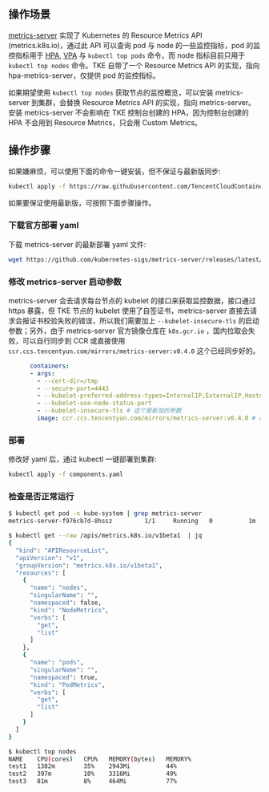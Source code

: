 ## 操作场景
[metrics-server]() 实现了 Kubernetes 的 Resource Metrics API (metrics.k8s.io)，通过此 API 可以查询 pod 与 node 的一些监控指标，pod 的监控指标用于 [HPA](https://kubernetes.io/docs/tasks/run-application/horizontal-pod-autoscale/), [VPA](https://github.com/kubernetes/autoscaler/tree/master/vertical-pod-autoscaler) 与 `kubectl top pods` 命令，而 node 指标目前只用于 `kubectl top nodes` 命令。TKE 自带了一个 Resource Metrics API 的实现，指向 hpa-metrics-server，仅提供 pod 的监控指标。

如果期望使用 `kubectl top nodes` 获取节点的监控概览，可以安装 metrics-server 到集群，会替换 Resource Metrics API 的实现，指向 metrics-server。安装 metrics-server 不会影响在 TKE 控制台创建的 HPA，因为控制台创建的 HPA 不会用到 Resource Metrics，只会用 Custom Metrics。

## 操作步骤

如果嫌麻烦，可以使用下面的命令一键安装，但不保证与最新版同步:

``` bash
kubectl apply -f https://raw.githubusercontent.com/TencentCloudContainerTeam/manifest/master/metrics-server/components.yaml
```

如果要保证使用最新版，可按照下面步骤操作。

### 下载官方部署 yaml

下载 metrics-server 的最新部署 yaml 文件:

``` bash
wget https://github.com/kubernetes-sigs/metrics-server/releases/latest/download/components.yaml
```

### 修改 metrics-server 启动参数

metrics-server 会去请求每台节点的 kubelet 的接口来获取监控数据，接口通过 https 暴露，但 TKE 节点的 kubelet 使用了自签证书，metrics-server 直接去请求会报证书校验失败的错误，所以我们需要加上 `--kubelet-insecure-tls` 的启动参数；另外，由于 metrics-server 官方镜像仓库在 `k8s.gcr.io` ，国内拉取会失败，可以自行同步到 CCR 或直接使用 `ccr.ccs.tencentyun.com/mirrors/metrics-server:v0.4.0` 这个已经同步好的。

``` yaml
      containers:
      - args:
        - --cert-dir=/tmp
        - --secure-port=4443
        - --kubelet-preferred-address-types=InternalIP,ExternalIP,Hostname
        - --kubelet-use-node-status-port
        - --kubelet-insecure-tls # 这个是新加的参数
        image: ccr.ccs.tencentyun.com/mirrors/metrics-server:v0.4.0 # 国内集群替换成这个镜像地址
```

### 部署

修改好 yaml 后，通过 kubectl 一键部署到集群:

``` bash
kubectl apply -f components.yaml
```

### 检查是否正常运行

``` bash
$ kubectl get pod -n kube-system | grep metrics-server
metrics-server-f976cb7d-8hssz         1/1     Running   0          1m

$ kubectl get --raw /apis/metrics.k8s.io/v1beta1  | jq
{
  "kind": "APIResourceList",
  "apiVersion": "v1",
  "groupVersion": "metrics.k8s.io/v1beta1",
  "resources": [
    {
      "name": "nodes",
      "singularName": "",
      "namespaced": false,
      "kind": "NodeMetrics",
      "verbs": [
        "get",
        "list"
      ]
    },
    {
      "name": "pods",
      "singularName": "",
      "namespaced": true,
      "kind": "PodMetrics",
      "verbs": [
        "get",
        "list"
      ]
    }
  ]
}

$ kubectl top nodes
NAME    CPU(cores)   CPU%   MEMORY(bytes)   MEMORY%
test1   1382m        35%    2943Mi          44%
test2   397m         10%    3316Mi          49%
test3   81m          8%     464Mi           77%
```